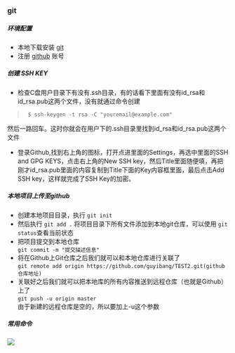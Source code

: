 
### git
##### 环境配置
- 本地下载安装 [git](https://git-scm.com/downloads)  
- 注册 [github](https://github.com/join?source=header-home) 账号  

##### 创建 SSH KEY
-  检查C盘用户目录下有没有.ssh目录，有的话看下里面有没有id_rsa和id_rsa.pub这两个文件，没有就通过命令创建  
>` $ ssh-keygen -t rsa -C "youremail@example.com"`   

  然后一路回车。这时你就会在用户下的.ssh目录里找到id_rsa和id_rsa.pub这两个文件   
-  登录Github,找到右上角的图标，打开点进里面的Settings，再选中里面的SSH and GPG KEYS，点击右上角的New SSH key，然后Title里面随便填，再把刚才id_rsa.pub里面的内容复制到Title下面的Key内容框里面，最后点击Add SSH key，这样就完成了SSH Key的加密。

##### 本地项目上传至github
- 创建本地项目目录，执行 `git init`
- 然后执行 `git add .` 将项目目录下所有文件添加到本地git仓库，可以使用 `git status`查看当前状态
- 把项目提交到本地仓库  
   `git commit -m "提交描述信息"`
- 将在Github上Git仓库之后我们就可以和本地仓库进行关联了  
   `git remote add origin https://github.com/guyibang/TEST2.git(github仓库地址)`
- 关联好之后我们就可以把本地库的所有内容推送到远程仓库（也就是Github）上了  
   `git push -u origin master`  
  由于新建的远程仓库是空的，所以要加上-u这个参数
##### 常用命令
 <img src="https://persongitbook.oss-cn-beijing.aliyuncs.com/git.jpg">